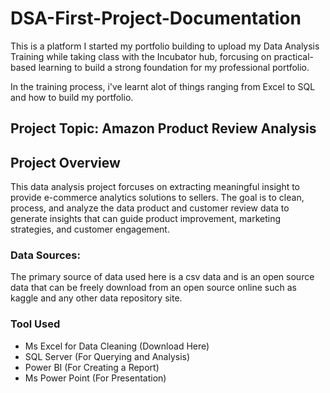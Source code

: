 # DSA-First-Project-Documentation
This is a platform I started my portfolio building to upload my Data Analysis Training while taking class with the Incubator hub, forcusing on practical-based learning to build a strong foundation for my professional portfolio.

In the training process, i've learnt alot of things ranging from Excel to SQL and how to build my portfolio.

## Project Topic: Amazon Product Review Analysis

## Project Overview

This data analysis project forcuses on extracting meaningful insight to provide
e-commerce analytics solutions to sellers. The goal is to clean, process, and analyze the data product and customer review data to generate insights that can guide product improvement, marketing strategies, and customer engagement. 

### Data Sources:

The primary source of data used here is a csv data and is an open source data that can be freely download from an open source online such as kaggle and any other data repository site.

### Tool Used

- Ms Excel for Data Cleaning (Download Here)
- SQL Server (For Querying and Analysis)
- Power BI (For Creating a Report)
- Ms Power Point (For Presentation)
